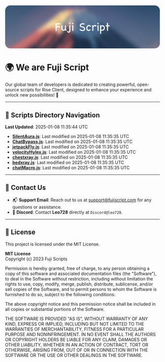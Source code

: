 ![Banner](.github/b.webp)

# 🌍 **We are Fuji Script**

Our global team of developers is dedicated to creating powerful, open-source scripts for Rise Client, designed to enhance your experience and unlock new possibilities! 🌟

---
<!-- SCRIPTS_NAVIGATION_START -->
## 📂 **Scripts Directory Navigation**

**Last Updated**: 2025-01-08 11:35:44 UTC

- **[SilentAura.js](scripts/SilentAura.js)**: Last modified on 2025-01-08 11:35:35 UTC
- **[ChatBypass.js](scripts/ChatBypass.js)**: Last modified on 2025-01-08 11:35:35 UTC
- **[jetpackFly.js](scripts/jetpackFly.js)**: Last modified on 2025-01-08 11:35:35 UTC
- **[velocityHylex.js](scripts/velocityHylex.js)**: Last modified on 2025-01-08 11:35:35 UTC
- **[chestxray.js](scripts/chestxray.js)**: Last modified on 2025-01-08 11:35:35 UTC
- **[bedxray.js](scripts/bedxray.js)**: Last modified on 2025-01-08 11:35:35 UTC
- **[chatMacro.js](scripts/chatMacro.js)**: Last modified on 2025-01-08 11:35:35 UTC

<!-- SCRIPTS_NAVIGATION_END -->

---

## 💬 **Contact Us**  
- 📬 **Support Email**: Reach out to us at [support@fujiscript.com](mailto:support@fujiscript.com) for any questions or assistance.  
- 💬 **Discord**: Contact **Leo728** directly at `Discord@leo728`.

---

## 📜 **License**

This project is licensed under the MIT License.  

**MIT License**  
Copyright (c) 2023 Fuji Scripts  

Permission is hereby granted, free of charge, to any person obtaining a copy of this software and associated documentation files (the "Software"), to deal in the Software without restriction, including without limitation the rights to use, copy, modify, merge, publish, distribute, sublicense, and/or sell copies of the Software, and to permit persons to whom the Software is furnished to do so, subject to the following conditions:  

The above copyright notice and this permission notice shall be included in all copies or substantial portions of the Software.  

THE SOFTWARE IS PROVIDED "AS IS", WITHOUT WARRANTY OF ANY KIND, EXPRESS OR IMPLIED, INCLUDING BUT NOT LIMITED TO THE WARRANTIES OF MERCHANTABILITY, FITNESS FOR A PARTICULAR PURPOSE AND NONINFRINGEMENT. IN NO EVENT SHALL THE AUTHORS OR COPYRIGHT HOLDERS BE LIABLE FOR ANY CLAIM, DAMAGES OR OTHER LIABILITY, WHETHER IN AN ACTION OF CONTRACT, TORT OR OTHERWISE, ARISING FROM, OUT OF OR IN CONNECTION WITH THE SOFTWARE OR THE USE OR OTHER DEALINGS IN THE SOFTWARE.  
